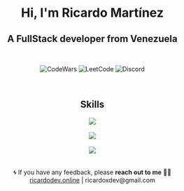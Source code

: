 <h1 align="center">Hi, I'm Ricardo Martínez</h1>
<h2 align="center"><b>A FullStack developer from Venezuela</b></h2>
 
<div align="center">

  ![CodeWars](https://img.shields.io/badge/Codewars-B1361E?style=for-the-badge&logo=Codewars&logoColor=white)
  ![LeetCode](https://img.shields.io/badge/-LeetCode-FFA116?style=for-the-badge&logo=LeetCode&logoColor=black)
  ![Discord](https://img.shields.io/badge/Discord-%235865F2.svg?style=for-the-badge&logo=discord&logoColor=white)
</div>

</div>
 
<div align="center">
 <h2 align="center">Skills</h2>
    <img src="https://skillicons.dev/icons?i=html,css,js,ts,py,go,c,nodejs,deno,bash,git,supabase,md,express,django,nestjs,docker,mongodb,redis,postgres&perline=5" />
</div>

</br>

<div align="center">
  <img src="https://github-readme-stats.vercel.app/api?username=Ricardoxdev&show_icons=true&theme=tokyonight" />
</div>

</br>

<div align="center">
  <img src="https://github-readme-stats.vercel.app/api/top-langs?username=ricardoxdev&show_icons=true&theme=tokyonight&title_color=ffffff&text_color=ffffff&locale=en" />
</div>

<br />
 
 
<div align="center"> 🌀 If you have any feedback, please <b>reach out to me</b> 👨‍💻
    <br />
    <a href="https://ricardodev.online" >ricardodev.online</a> |
    ricardoxdev@gmail.com
</div>
